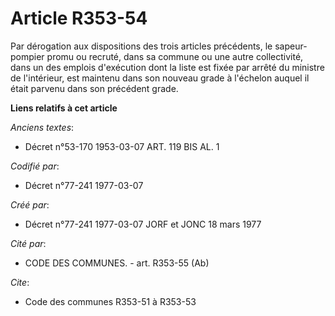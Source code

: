 # Article R353-54

Par dérogation aux dispositions des trois articles précédents, le sapeur-pompier promu ou recruté, dans sa commune ou une
autre collectivité, dans un des emplois d'exécution dont la liste est fixée par arrêté du ministre de l'intérieur, est
maintenu dans son nouveau grade à l'échelon auquel il était parvenu dans son précédent grade.

**Liens relatifs à cet article**

_Anciens textes_:

  - Décret n°53-170 1953-03-07 ART. 119 BIS AL. 1

_Codifié par_:

  - Décret n°77-241 1977-03-07

_Créé par_:

  - Décret n°77-241 1977-03-07 JORF et JONC 18 mars 1977

_Cité par_:

  - CODE DES COMMUNES. - art. R353-55 (Ab)

_Cite_:

  - Code des communes R353-51 à R353-53
